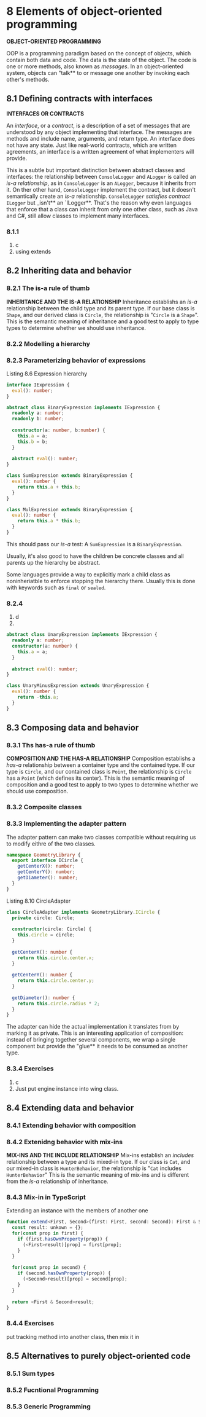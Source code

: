 # 8 Elements of object-oriented programming

**OBJECT-ORIENTED PROGRAMMING**

OOP is a programming paradigm based on the concept of objects, which contain both data and code. The data is the state of the object. The code is one or more methods, also known as _messages_. In an object-oriented system, objects can "talk** to or message one another by invoking each other's methods.

## 8.1 Defining contracts with interfaces

**INTERFACES OR CONTRACTS**

An _interface_, or a _contract_, is a description of a set of messages that are understood by any object implementing that interface. The messages are methods and include name, arguments, and return type. An interface does not have any state. Just like real-world contracts, which are written agreements, an interface is a written agreement of what implementers will provide.

This is a subtle but important distinction between abstract classes and interfaces: the relationship between `ConsoleLogger` and `ALogger` is called an _is-a relationship_, as in `ConsoleLogger` is an `ALogger`, because it inherits from it. On ther other hand, `ConsoleLogger` implement the contract, but it doesn't semantically create an _is-a_ relationship. `ConsoleLogger` _satisfies contract_ `ILogger` but _isn't** an `ILogger**. That's the reason why even languages that enforce that a class can inherit from only one other class, such as Java and C#, still allow classes to implement many interfaces. 

### 8.1.1

1. c
2. using extends 

## 8.2 Inheriting data and behavior

### 8.2.1 The is-a rule of thumb

**INHERITANCE AND THE IS-A RELATIONSHIP** Inheritance establishs an _is-a_ relationship between the child type and its parent type. If our base class is `Shape`, and our derived class is `Circle`, the relationship is "`Circle` is a `Shape`". This is the semantic meaning of inheritance and a good test to apply to type types to determine whether we should use inheritance.

### 8.2.2 Modelling a hierarchy

### 8.2.3 Parameterizing behavior of expressions

Listing 8.6 Expression hierarchy

```typescript
interface IExpression {
  eval(): number;
}

abstract class BinaryExpression implements IExpression {
  readonly a: number;
  readonly b: number;
  
  constructor(a: number, b:number) {
    this.a = a;
    this.b = b;
  }
  
  abstract eval(): number;
}

class SumExpression extends BinaryExpression {
  eval(): number {
    return this.a + this.b;
  }
}

class MulExpression extends BinaryExpression {
  eval(): number {
    return this.a * this.b;
  }
}
```

This should pass our _is-a_ test: A `SumExpression` is a `BinaryExpression`.

Usually, it's also good to have the children be concrete classes and all parents up the hierarchy be abstract.

Some languages provide a way to explicitly mark a child class as noninheriatble to enforce stopping the hierarchy there. Usually this is done with keywords such as `final` or `sealed`.

### 8.2.4

1. d
2. 

```typescript
abstract class UnaryExpression implements IExpression {
  readonly a: number;
  constructor(a: number) {
    this.a = a;
  }
  
  abstract eval(): number;
}

class UnaryMinusExpression extends UnaryExpression {
  eval(): number {
    return -this.a;
  }
}
```

## 8.3 Composing data and behavior

### 8.3.1 Ths has-a rule of thumb

**COMPOSITION AND THE HAS-A RELATIONSHIP** Composition establishs a _has-a_ relationship between a container type and the contained type. If our type is `Circle`, and our contained class is `Point`, the relationship is `Circle` has a `Point` (which defines its center). This is the semantic meaning of composition and a good test to apply to two types to determine whether we should use composition.

### 8.3.2 Composite classes

### 8.3.3 Implementing the adapter pattern

The adapter pattern can make two classes compatible without requiring us to modify eithre of the two classes.


```typescript
namespace GeometryLibrary {
  export interface ICircle {
    getCenterX(): number;
    getCenterY(): number;
    getDiameter(): number;
  }
}
```

Listing 8.10 CircleAdapter

```typescript
class CircleAdapter implements GeometryLibrary.ICircle {
  private circle: Circle;
  
  constructor(circle: Circle) {
    this.circle = circle; 
  }
  
  getCenterX(): number {
    return this.circle.center.x;
  }
  
  getCenterY(): number {
    return this.circle.center.y;
  }
  
  getDiameter(): number {
    return this.circle.radius * 2; 
  }
}
```

The adapter can hide the actual implementation it translates from by marking it as private. This is an interesting application of composition: instead of bringing together several components, we wrap a single component but provide the "glue** it needs to be consumed as another type.

### 8.3.4 Exercises

1. c
2. Just put engine instance into wing class.

## 8.4 Extending data and behavior

### 8.4.1 Extending behavior with composition

### 8.4.2 Extenidng behavior with mix-ins

**MIX-INS AND THE INCLUDE RELATIONSHIP** Mix-ins establish an _includes_ relationship between a type and its mixed-in type. If our class is `Cat`, and our mixed-in class is `HunterBehavior`, the relationship is "`Cat` includes `HunterBehavior`" This is the semantic meaning of mix-ins and is different from the _is-a_ relationship of inheritance.

### 8.4.3 Mix-in in TypeScript

Extending an instance with the members of another one

```typescript
function extend<First, Second>(first: First, second: Second): First & Second {
  const result: unkown = {};
  for(const prop in first) {
    if (first.hasOwnProperty(prop)) {
      (<First>result)[prop] = first[prop];
    }
  }
  
  for(const prop in second) {
    if (second.hasOwnProperty(prop)) {
      (<Second>result)[prop] = second[prop];
    }  
  }
  
  return <First & Second>result;
}
```

### 8.4.4 Exercises

put tracking method into another class, then mix it in

## 8.5 Alternatives to purely object-oriented code

### 8.5.1 Sum types

### 8.5.2 Fucntional Programming

### 8.5.3 Generic Programming
